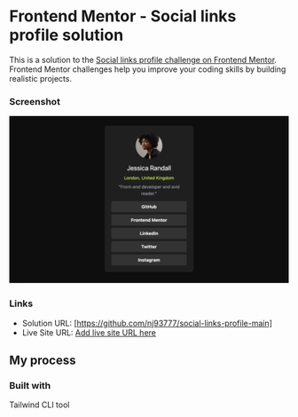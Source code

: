# Frontend Mentor - Social links profile solution

This is a solution to the [Social links profile challenge on Frontend Mentor](https://www.frontendmentor.io/challenges/social-links-profile-UG32l9m6dQ). Frontend Mentor challenges help you improve your coding skills by building realistic projects. 

### Screenshot

![](./screenshot.jpg)


### Links

- Solution URL: [https://github.com/nj93777/social-links-profile-main]
- Live Site URL: [Add live site URL here](https://your-live-site-url.com)

## My process

### Built with

Tailwind CLI tool



